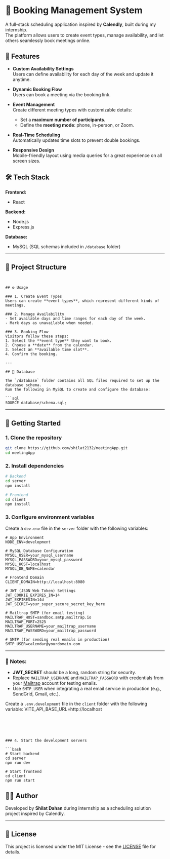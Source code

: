 
# 📅 Booking Management System

A full-stack scheduling application inspired by **Calendly**, built during my internship.  
The platform allows users to create event types, manage availability, and let others seamlessly book meetings online.



## 🚀 Features


- **Custom Availability Settings**  
  Users can define availability for each day of the week and update it anytime.

- **Dynamic Booking Flow**  
    Users can book a meeting via the booking link.

- **Event Management**  
  Create different meeting types with customizable details:
  - Set a **maximum number of participants**.
  - Define the **meeting mode**: phone, in-person, or Zoom.

- **Real-Time Scheduling**  
  Automatically updates time slots to prevent double bookings.

- **Responsive Design**  
  Mobile-friendly layout using media queries for a great experience on all screen sizes.


## 🛠️ Tech Stack

**Frontend:**  
- React  

**Backend:**  
- Node.js  
- Express.js  

**Database:**  
- MySQL (SQL schemas included in `/database` folder)


---

## 📂 Project Structure

```


## ⚙️ Usage

### 1. Create Event Types
Users can create **event types**, which represent different kinds of meetings.  

### 2. Manage Availability
- Set available days and time ranges for each day of the week.
- Mark days as unavailable when needed.

### 3. Booking Flow
Visitors follow these steps:
1. Select the **event type** they want to book.
2. Choose a **date** from the calendar.
3. Select an **available time slot**.
4. Confirm the booking.

---

## 💾 Database

The `/database` folder contains all SQL files required to set up the database schema.  
Run the following in MySQL to create and configure the database:

```sql
SOURCE database/schema.sql;
````

---

## 🚀 Getting Started

### 1. Clone the repository

```bash
git clone https://github.com/shilat2132/meetingApp.git
cd meetingApp
```

### 2. Install dependencies

```bash
# Backend
cd server
npm install

# Frontend
cd client
npm install
```

### 3. Configure environment variables

Create a `dev.env` file in the `server` folder with the following variables:

```env
# App Environment
NODE_ENV=development

# MySQL Database Configuration
MYSQL_USER=your_mysql_username
MYSQL_PASSWORD=your_mysql_password
MYSQL_HOST=localhost
MYSQL_DB_NAME=calendar

# Frontend Domain
CLIENT_DOMAIN=http://localhost:8080

# JWT (JSON Web Token) Settings
JWT_COOKIE_EXPIRES_IN=14
JWT_EXPIRESIN=14d
JWT_SECRET=your_super_secure_secret_key_here

# Mailtrap SMTP (for email testing)
MAILTRAP_HOST=sandbox.smtp.mailtrap.io
MAILTRAP_PORT=2525
MAILTRAP_USERNAME=your_mailtrap_username
MAILTRAP_PASSWORD=your_mailtrap_password

# SMTP (for sending real emails in production)
SMTP_USER=calendar@yourdomain.com
```

---

### 📝 Notes:

* **JWT\_SECRET** should be a long, random string for security.
* Replace `MAILTRAP_USERNAME` and `MAILTRAP_PASSWORD` with credentials from your [Mailtrap](https://mailtrap.io/) account for testing emails.
* Use `SMTP_USER` when integrating a real email service in production (e.g., SendGrid, Gmail, etc.).


Create a `.env.development` file in the `client` folder with the following variable:
VITE_API_BASE_URL=http://localhost
```





### 4. Start the development servers

```bash
# Start backend
cd server
npm run dev

# Start frontend
cd client
npm run start
```




## 🧑‍💻 Author

Developed by **Shilat Dahan** during internship as a scheduling solution project inspired by Calendly.

---

## 📜 License

This project is licensed under the MIT License - see the [LICENSE](LICENSE) file for details.

```



